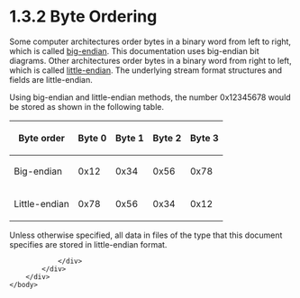 <html dir="LTR" xmlns:mshelp="http://msdn.microsoft.com/mshelp" xmlns:ddue="http://ddue.schemas.microsoft.com/authoring/2003/5" xmlns:xlink="http://www.w3.org/1999/xlink" xmlns:tool="http://www.microsoft.com/tooltip">
    <head>
        <meta http-equiv="Content-Type" content="text/html; CHARSET=utf-8"></meta>
        <meta name="save" content="history"></meta>
        <title>1.3.2 Byte Ordering</title>
        <xml>
            <mshelp:toctitle title="1.3.2 Byte Ordering"></mshelp:toctitle>
            <mshelp:rltitle title="[MS-RGDI]: Byte Ordering"></mshelp:rltitle>
            <mshelp:keyword index="A" term="5a0940d9-818b-4eef-b6be-310ef1023e01"></mshelp:keyword>
            <mshelp:attr name="DCSext.ContentType" value="open specification"></mshelp:attr>
            <mshelp:attr name="AssetID" value="5a0940d9-818b-4eef-b6be-310ef1023e01"></mshelp:attr>
            <mshelp:attr name="TopicType" value="kbRef"></mshelp:attr>
            <mshelp:attr name="DCSext.Title" value="[MS-RGDI]: Byte Ordering" />
        </xml>
    </head>
    <body>
        <div id="header">
            <h1 class="heading">1.3.2 Byte Ordering</h1>
        </div>
        <div id="mainSection">
            <div id="mainBody">
                <div id="allHistory" class="saveHistory"></div>
                <div id="sectionSection0" class="section" name="collapseableSection">
                    

<p>Some computer architectures order bytes in a binary word
from left to right, which is called <a href="557e6223-9107-4be3-9f7c-b83beb5d16fc.md#gt_6f6f9e8e-5966-4727-8527-7e02fb864e7e">big-endian</a>. This
documentation uses big-endian bit diagrams. Other architectures order bytes in
a binary word from right to left, which is called <a href="557e6223-9107-4be3-9f7c-b83beb5d16fc.md#gt_079478cb-f4c5-4ce5-b72b-2144da5d2ce7">little-endian</a>. The
underlying stream format structures and fields are little-endian.</p>

<p>Using big-endian and little-endian methods, the number
0x12345678 would be stored as shown in the following table.</p>

<table>
 <thead>
  <tr>
   <th>
   <p>Byte order</p>
   </th>
   <th>
   <p>Byte 0</p>
   </th>
   <th>
   <p>Byte 1</p>
   </th>
   <th>
   <p>Byte 2</p>
   </th>
   <th>
   <p>Byte 3</p>
   </th>
  </tr>
 </thead>
 <tr>
  <td>
  <p>Big-endian</p>
  </td>
  <td>
  <p>0x12</p>
  </td>
  <td>
  <p>0x34</p>
  </td>
  <td>
  <p>0x56</p>
  </td>
  <td>
  <p>0x78</p>
  </td>
 </tr>
 <tr>
  <td>
  <p>Little-endian</p>
  </td>
  <td>
  <p>0x78</p>
  </td>
  <td>
  <p>0x56</p>
  </td>
  <td>
  <p>0x34</p>
  </td>
  <td>
  <p>0x12</p>
  </td>
 </tr>
</table>

<p>Unless otherwise specified, all data in files of the type
that this document specifies are stored in little-endian format.</p>


                </div>
            </div>
        </div>
    </body>
</html>